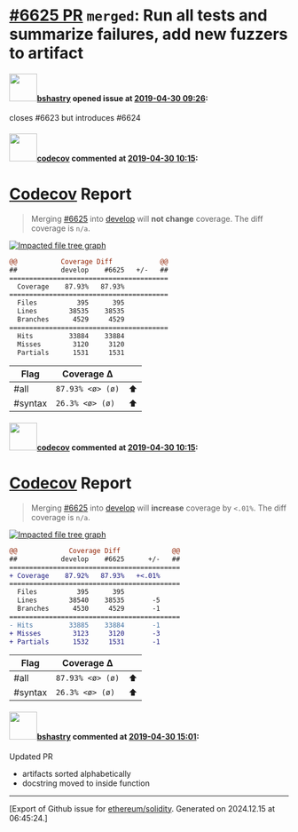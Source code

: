 # [\#6625 PR](https://github.com/ethereum/solidity/pull/6625) `merged`: Run all tests and summarize failures, add new fuzzers to artifact

#### <img src="https://avatars.githubusercontent.com/u/2388185?v=4" width="50">[bshastry](https://github.com/bshastry) opened issue at [2019-04-30 09:26](https://github.com/ethereum/solidity/pull/6625):

closes #6623 but introduces #6624

#### <img src="https://avatars.githubusercontent.com/in/254?v=4" width="50">[codecov](https://github.com/apps/codecov) commented at [2019-04-30 10:15](https://github.com/ethereum/solidity/pull/6625#issuecomment-487898775):

# [Codecov](https://codecov.io/gh/ethereum/solidity/pull/6625?src=pr&el=h1) Report
> Merging [#6625](https://codecov.io/gh/ethereum/solidity/pull/6625?src=pr&el=desc) into [develop](https://codecov.io/gh/ethereum/solidity/commit/cc5c899291660f0b2d191848c1dac4828d458ba9?src=pr&el=desc) will **not change** coverage.
> The diff coverage is `n/a`.

[![Impacted file tree graph](https://codecov.io/gh/ethereum/solidity/pull/6625/graphs/tree.svg?width=650&token=87PGzVEwU0&height=150&src=pr)](https://codecov.io/gh/ethereum/solidity/pull/6625?src=pr&el=tree)

```diff
@@           Coverage Diff            @@
##           develop    #6625   +/-   ##
========================================
  Coverage    87.93%   87.93%           
========================================
  Files          395      395           
  Lines        38535    38535           
  Branches      4529     4529           
========================================
  Hits         33884    33884           
  Misses        3120     3120           
  Partials      1531     1531
```

| Flag | Coverage Δ | |
|---|---|---|
| #all | `87.93% <ø> (ø)` | :arrow_up: |
| #syntax | `26.3% <ø> (ø)` | :arrow_up: |

#### <img src="https://avatars.githubusercontent.com/in/254?v=4" width="50">[codecov](https://github.com/apps/codecov) commented at [2019-04-30 10:15](https://github.com/ethereum/solidity/pull/6625#issuecomment-487898790):

# [Codecov](https://codecov.io/gh/ethereum/solidity/pull/6625?src=pr&el=h1) Report
> Merging [#6625](https://codecov.io/gh/ethereum/solidity/pull/6625?src=pr&el=desc) into [develop](https://codecov.io/gh/ethereum/solidity/commit/d940f6f7ef03b35f5535e5c953fb66b7722538c4?src=pr&el=desc) will **increase** coverage by `<.01%`.
> The diff coverage is `n/a`.

[![Impacted file tree graph](https://codecov.io/gh/ethereum/solidity/pull/6625/graphs/tree.svg?width=650&token=87PGzVEwU0&height=150&src=pr)](https://codecov.io/gh/ethereum/solidity/pull/6625?src=pr&el=tree)

```diff
@@             Coverage Diff             @@
##           develop    #6625      +/-   ##
===========================================
+ Coverage    87.92%   87.93%   +<.01%     
===========================================
  Files          395      395              
  Lines        38540    38535       -5     
  Branches      4530     4529       -1     
===========================================
- Hits         33885    33884       -1     
+ Misses        3123     3120       -3     
+ Partials      1532     1531       -1
```

| Flag | Coverage Δ | |
|---|---|---|
| #all | `87.93% <ø> (ø)` | :arrow_up: |
| #syntax | `26.3% <ø> (ø)` | :arrow_up: |

#### <img src="https://avatars.githubusercontent.com/u/2388185?v=4" width="50">[bshastry](https://github.com/bshastry) commented at [2019-04-30 15:01](https://github.com/ethereum/solidity/pull/6625#issuecomment-487987856):

Updated PR
  - artifacts sorted alphabetically
  - docstring moved to inside function


-------------------------------------------------------------------------------



[Export of Github issue for [ethereum/solidity](https://github.com/ethereum/solidity). Generated on 2024.12.15 at 06:45:24.]

